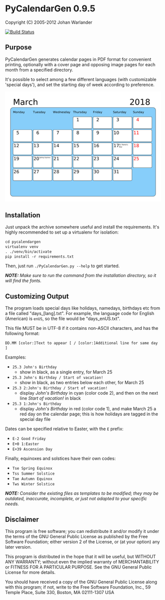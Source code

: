 PyCalendarGen 0.9.5
===================

Copyright (C) 2005-2012 Johan Warlander

[![Build Status](https://travis-ci.org/jwarlander/pycalendargen.png)](https://travis-ci.org/jwarlander/pycalendargen)

Purpose
-------

PyCalendarGen generates calendar pages in PDF format for convenient printing,
optionally with a cover page and opposing image pages for each month from a specified directory.

It's possible to select among a few different languages (with customizable 'special days'), and set the starting day of week according to preference.

![Calendar Page 2018-03](doc/images/2018-03.jpg)

Installation
------------

Just unpack the archive somewhere useful and install the requirements. It's
highly recommended to set up a virtualenv for isolation:

    cd pycalendargen
    virtualenv venv
    . ./venv/bin/activate
    pip install -r requirements.txt

Then, just run `./PyCalendarGen.py --help` to get started.

_**NOTE:** Make sure to run the command from the installation directory, so it will find the fonts._


Customizing Output
------------------

The program loads special days like holidays, namedays, birthdays etc
from a file called "days_[lang].txt". For example, the language code
for English (American) is `enUS`, so the file would be "days_enUS.txt".

This file MUST be in UTF-8 if it contains non-ASCII characters, and
has the following format:

    DD.MM [color:]Text to appear [ / [color:]Additional line for same day ]

Examples:

-   `25.3 John's Birthday`
    -   show in black, as a single entry, for March 25
-   `25.3 John's Birthday / Start of vacation!`
    -   show in black, as two entries below each other, for March 25
-   `25.3 2:John's Birthday / Start of vacation!`
    -   display _John's Birthday_ in cyan (color code 2), and then on
        the next line _Start of vacation!_ in black
-   `25.3 1:John's Birthday`
    -   display _John's Birthday_ in red (color code 1), and make March
        25 a red day on the calendar page; this is how holidays are tagged
        in the special day file

Dates can be specified relative to Easter, with the `E` prefix:

-   `E-2 Good Friday`
-   `E+0 1:Easter`
-   `E+39 Ascension Day`

Finally, equinoxes and solstices have their own codes:

-   `Tse Spring Equinox`
-   `Tss Summer Solstice`
-   `Tae Autumn Equinox`
-   `Tws Winter Solstice`

_**NOTE:** Consider the existing files as templates to be modified; they may be
outdated, inaccurate, incomplete, or just not adapted to your specific needs._

Disclaimer
----------

This program is free software; you can redistribute it and/or modify
it under the terms of the GNU General Public License as published by
the Free Software Foundation; either version 2 of the License, or
(at your option) any later version.

This program is distributed in the hope that it will be useful,
but WITHOUT ANY WARRANTY; without even the implied warranty of
MERCHANTABILITY or FITNESS FOR A PARTICULAR PURPOSE.  See the
GNU General Public License for more details.

You should have received a copy of the GNU General Public License
along with this program; if not, write to the Free Software
Foundation, Inc., 59 Temple Place, Suite 330, Boston, MA  02111-1307  USA
